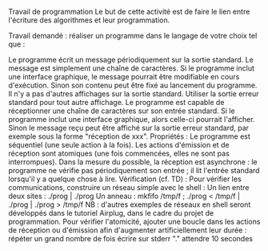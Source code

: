 Travail de programmation
Le but de cette activité est de faire le lien entre l'écriture des algorithmes et leur programmation.

Travail demandé : réaliser un programme dans le langage de votre choix tel que :

Le programme écrit un message périodiquement sur la sortie standard.
Le message est simplement une chaîne de caractères.
Si le programme inclut une interface graphique, le message pourrait être modifiable en cours d'exécution. Sinon son contenu peut être fixé au lancement du programme.
Il n'y a pas d'autres affichages sur la sortie standard. Utiliser la sortie erreur standard pour tout autre affichage.
Le programme est capable de réceptionner une chaîne de caractères sur son entrée standard.
Si le programme inclut une interface graphique, alors celle-ci pourrait l'afficher.
Sinon le message reçu peut être affiché sur la sortie erreur standard, par exemple sous la forme "réception de xxx".
Propriétés :
Le programme est séquentiel (une seule action à la fois).
Les actions d'émission et de réception sont atomiques (une fois commencées, elles ne sont pas interrompues).
Dans la mesure du possible, la réception est asynchrone : le programme ne vérifie pas périodiquement son entrée ; il lit l'entrée standard lorsqu'il y a quelque chose à lire.
Vérification (cf. TD) :
Pour vérifier les communications, construire un réseau simple avec le shell :
Un lien entre deux sites : ./prog | ./prog
Un anneau : mkfifo /tmp/f ; ./prog < /tmp/f | ./prog | ./prog > /tmp/f
NB : d'autres exemples de réseaux en shell seront développés dans le tutoriel Airplug, dans le cadre du projet de programmation.
Pour vérifier l'atomicité, ajouter une boucle dans les actions de réception ou d'émission afin d'augmenter artificiellement leur durée :
répéter un grand nombre de fois
écrire sur stderr "."
attendre 10 secondes
